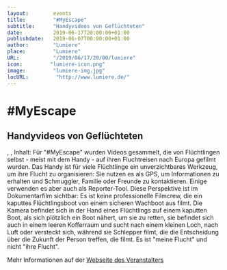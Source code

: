 ```yaml
---
layout:        events
title:         "#MyEscape"
subtitle:      "Handyvideos von Geflüchteten"
date:          2019-06-17T20:00:00+01:00
publishdate:   2019-06-07T00:00:00+01:00
author:        "Lumiere"
place:         "Lumiere"
URL:           "/2019/06/17/20/00/lumiere"
icon:         "lumiere-icon.png"
image:         "lumiere-img.jpg"
locURL:         "http://www.lumiere.de/"
---
```


#MyEscape
===========

Handyvideos von Geflüchteten
-----------

, , Inhalt: Für "#MyEscape" wurden Videos gesammelt, die von Flüchtlingen selbst - meist mit dem Handy - auf ihren Fluchtreisen nach Europa gefilmt wurden. Das Handy ist für viele Flüchtlinge ein unverzichtbares Werkzeug, um ihre Flucht zu organisieren: Sie nutzen es als GPS, um Informationen zu erhalten und Schmuggler, Familie oder Freunde zu kontaktieren. Einige verwenden es aber auch als Reporter-Tool. Diese Perspektive ist im Dokumentarfilm sichtbar: Es ist keine professionelle Filmcrew, die ein kaputtes Flüchtlingsboot von einem sicheren Wachboot aus filmt. Die Kamera befindet sich in der Hand eines Flüchtlings auf einem kaputten Boot, als sich plötzlich ein Boot nähert, um sie zu retten, sie befindet sich auch in einem leeren Kofferraum und sucht nach einem kleinen Loch, nach Luft oder versteckt sich, während sie Schlepper filmt, die die Entscheidung über die Zukunft der Person treffen, die filmt. Es ist "meine Flucht" und nicht "ihre Flucht".

Mehr Informationen auf der [Webseite des Veranstalters](http://www.lumiere.de/19/06/myescape.htm)
